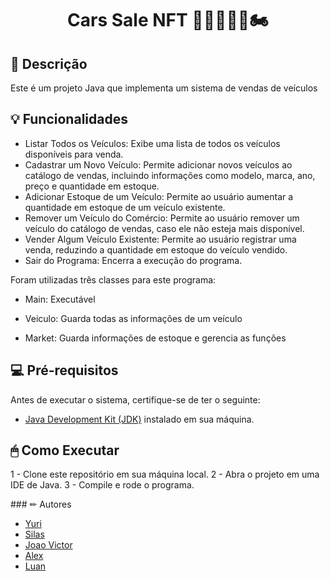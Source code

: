 <h1 align="center">
    Cars Sale NFT 🚗🚙🚌🚚🛵🏍
</h1> 

## 📃 Descrição

Este é um projeto Java que implementa um sistema de vendas de veículos 

## 💡 Funcionalidades

- Listar Todos os Veículos: Exibe uma lista de todos os veículos disponíveis para venda.
- Cadastrar um Novo Veículo: Permite adicionar novos veículos ao catálogo de vendas, incluindo informações como modelo, marca, ano, preço e quantidade em estoque.
- Adicionar Estoque de um Veículo: Permite ao usuário aumentar a quantidade em estoque de um veículo existente.
- Remover um Veículo do Comércio: Permite ao usuário remover um veículo do catálogo de vendas, caso ele não esteja mais disponível.
- Vender Algum Veículo Existente: Permite ao usuário registrar uma venda, reduzindo a quantidade em estoque do veículo vendido.
- Sair do Programa: Encerra a execução do programa.

Foram utilizadas três classes para este programa:

- Main: Executável

- Veiculo: Guarda todas as informações de um veículo

- Market: Guarda informações de estoque e gerencia as funções

## 💻 Pré-requisitos

Antes de executar o sistema, certifique-se de ter o seguinte:

- [Java Development Kit (JDK)](https://www.oracle.com/br/java/technologies/downloads/#java17) instalado em sua máquina.

## 🖱 Como Executar
<p>
1 - Clone este repositório em sua máquina local.
2 - Abra o projeto em uma IDE de Java.
3 - Compile e rode o programa.
</p>
### ✏ Autores

- [Yuri](https://github.com/Yuri-Diego)
- [Silas](https://github.com/SilasMiguel)
- [Joao Victor](https://github.com/vitorjoao210)
- [Alex](https://github.com/Alex13junior)
- [Luan](https://github.com/luanrrsouza)

